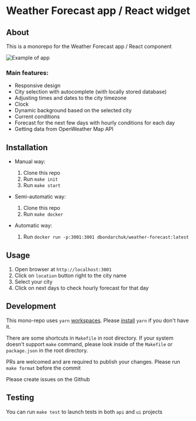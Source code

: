 # Weather Forecast app / React widget

## About

This is a monorepo for the Weather Forecast app / React component

![Example of app](./weather-forecast.png)

### Main features:

- Responsive design
- City selection with autocomplete (with locally stored database)
- Adjusting times and dates to the city timezone
- Clock
- Dynamic background based on the selected city
- Current conditions
- Forecast for the next few days with hourly conditions for each day
- Getting data from OpenWeather Map API

## Installation

- Manual way:

  1. Clone this repo
  2. Run `make init`
  3. Run `make start`

- Semi-automatic way:

  1. Clone this repo
  2. Run `make docker`

- Automatic way:

  1. Run `docker run -p:3001:3001 dbondarchuk/weather-forecast:latest`

## Usage

1. Open browser at `http://localhost:3001`
2. Click on `location` button right to the city name
3. Select your city
4. Click on next days to check hourly forecast for that day

## Development

This mono-repo uses `yarn` [workspaces](https://classic.yarnpkg.com/lang/en/docs/workspaces/). Please [install](https://classic.yarnpkg.com/en/docs/install) `yarn` if you don't have it.

There are some shortcuts in `Makefile` in root directory. If your system doesn't support `make` command, please look inside of the `Makefile` or `package.json` in the root directory.

PRs are welcomed and are required to publish your changes. Please run `make format` before the commit

Please create issues on the Github

## Testing

You can run `make test` to launch tests in both `api` and `ui` projects

